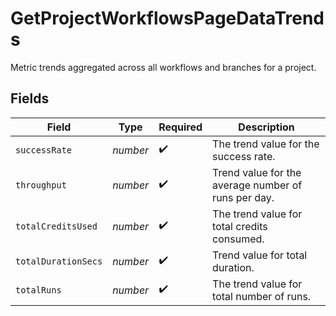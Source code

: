 # GetProjectWorkflowsPageDataTrends

Metric trends aggregated across all workflows and branches for a project.


## Fields

| Field                                               | Type                                                | Required                                            | Description                                         |
| --------------------------------------------------- | --------------------------------------------------- | --------------------------------------------------- | --------------------------------------------------- |
| `successRate`                                       | *number*                                            | :heavy_check_mark:                                  | The trend value for the success rate.               |
| `throughput`                                        | *number*                                            | :heavy_check_mark:                                  | Trend value for the average number of runs per day. |
| `totalCreditsUsed`                                  | *number*                                            | :heavy_check_mark:                                  | The trend value for total credits consumed.         |
| `totalDurationSecs`                                 | *number*                                            | :heavy_check_mark:                                  | Trend value for total duration.                     |
| `totalRuns`                                         | *number*                                            | :heavy_check_mark:                                  | The trend value for total number of runs.           |